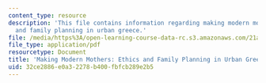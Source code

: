 ```yaml
---
content_type: resource
description: 'This file contains information regarding making modern mothers: ethics
  and family planning in urban greece.'
file: /media/https%3A/open-learning-course-data-rc.s3.amazonaws.com/21a-231j-gender-sexuality-and-society-spring-2006/32ce2886e0a32278b400fbfcb289e2b5_MIT21A_213JS06_make_mod.pdf
file_type: application/pdf
resourcetype: Document
title: 'Making Modern Mothers: Ethics and Family Planning in Urban Greece'
uid: 32ce2886-e0a3-2278-b400-fbfcb289e2b5
---
```

